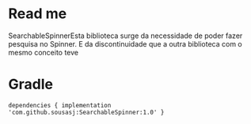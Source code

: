 # Read me
SearchableSpinnerEsta biblioteca surge da necessidade de poder fazer pesquisa no Spinner. 
E da discontinuidade que a outra biblioteca com o mesmo conceito teve

# Gradle

`
dependencies {
	        implementation 'com.github.sousasj:SearchableSpinner:1.0'
	}
	`
